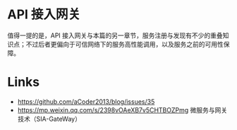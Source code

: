 # API 接入网关

值得一提的是，API 接入网关与本篇的另一章节，服务注册与发现有不少的重叠知识点；不过后者更偏向于可信网络下的服务高性能调用，以及服务之前的可用性保障。

# Links

- https://github.com/aCoder2013/blog/issues/35
- https://mp.weixin.qq.com/s/2398vOAeXB7v5CHTBOZPmg 微服务与网关技术（SIA-GateWay）
